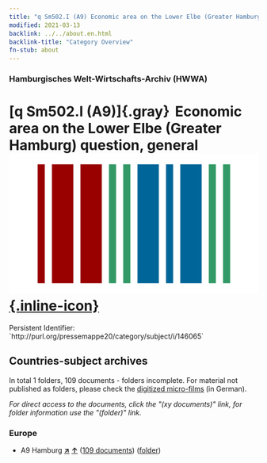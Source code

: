 ```yaml
---
title: "q Sm502.I (A9) Economic area on the Lower Elbe (Greater Hamburg) question, general"
modified: 2021-03-13
backlink: ../../about.en.html
backlink-title: "Category Overview"
fn-stub: about
---
```


### Hamburgisches Welt-Wirtschafts-Archiv (HWWA)

# [q Sm502.I (A9)]{.gray}&#8201; Economic area on the Lower Elbe (Greater Hamburg) question, general &#160; [![Wikidata](/images/Wikidata-logo.svg "Wikidata"){.inline-icon}](http://www.wikidata.org/entity/Q104711428)

<div class="hint">Persistent Identifier: `http://purl.org/pressemappe20/category/subject/i/146065`</div>







## Countries-subject archives





In total 1 folders, 109 documents - folders incomplete.
For material not published as folders, please check the [digitized micro-films](/film/h1_sh.de.html) (in German).

_For direct access to the documents, click the "(xy documents)" link, for folder information use the "(folder)" link._



### Europe

- A9 Hamburg [**&nearr;**](../../../geo/i/140905/about.en.html "Hamburg (all folders)") [**&uarr;**](../../../geo/about.en.html#A9 "Country category system") (<a href="https://pm20.zbw.eu/iiifview/folder/sh/140905,146065" title="about: Hamburg : Economic area on the Lower Elbe (Greater Hamburg) question, general" target="_blank">109 documents</a>) ([folder](../../../../folder/sh/1409xx/140905/1460xx/146065/about.en.html))








